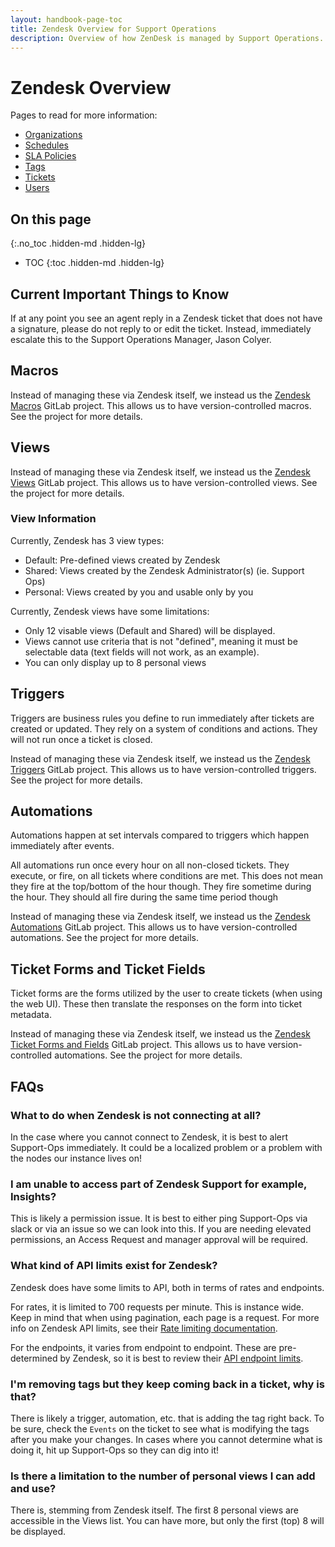 ```yaml
---
layout: handbook-page-toc
title: Zendesk Overview for Support Operations
description: Overview of how ZenDesk is managed by Support Operations.
---
```


# Zendesk Overview

Pages to read for more information:

* [Organizations](organizations.html)
* [Schedules](schedules.html)
* [SLA Policies](slas.html)
* [Tags](tags.html)
* [Tickets](tickets.html)
* [Users](users.html)

## On this page
{:.no_toc .hidden-md .hidden-lg}

- TOC
{:toc .hidden-md .hidden-lg}

## Current Important Things to Know

If at any point you see an agent reply in a Zendesk ticket that does not have a
signature, please do not reply to or edit the ticket. Instead, immediately
escalate this to the Support Operations Manager, Jason Colyer.

## Macros

Instead of managing these via Zendesk itself, we instead us the
[Zendesk Macros](https://gitlab.com/gitlab-com/support/support-ops/zendesk-macros/)
GitLab project. This allows us to have version-controlled macros. See the
project for more details.

## Views

Instead of managing these via Zendesk itself, we instead us the
[Zendesk Views](https://gitlab.com/gitlab-com/support/support-ops/zendesk-views)
GitLab project. This allows us to have version-controlled views. See the
project for more details.

### View Information

Currently, Zendesk has 3 view types:

* Default: Pre-defined views created by Zendesk
* Shared: Views created by the Zendesk Administrator(s) (ie. Support Ops)
* Personal: Views created by you and usable only by you

Currently, Zendesk views have some limitations:

* Only 12 visable views (Default and Shared) will be displayed.
* Views cannot use criteria that is not "defined", meaning it must be selectable data (text fields will not work, as an example).
* You can only display up to 8 personal views

## Triggers

Triggers are business rules you define to run immediately after tickets are
created or updated. They rely on a system of conditions and actions. They will
not run once a ticket is closed.

Instead of managing these via Zendesk itself, we instead us the
[Zendesk Triggers](https://gitlab.com/gitlab-com/support/support-ops/zendesk-triggers)
GitLab project. This allows us to have version-controlled triggers. See the
project for more details.

## Automations
Automations happen at set intervals compared to triggers which happen immediately after events. 

All automations run once every hour on all non-closed tickets. They execute, or
fire, on all tickets where conditions are met. This does not mean they fire at
the top/bottom of the hour though. They fire sometime during the hour. They
should all fire during the same time period though

Instead of managing these via Zendesk itself, we instead us the
[Zendesk Automations](https://gitlab.com/gitlab-com/support/support-ops/zendesk-automations)
GitLab project. This allows us to have version-controlled automations. See the
project for more details.

## Ticket Forms and Ticket Fields

Ticket forms are the forms utilized by the user to create tickets (when using
the web UI). These then translate the responses on the form into ticket
metadata.

Instead of managing these via Zendesk itself, we instead us the
[Zendesk Ticket Forms and Fields](https://gitlab.com/gitlab-com/support/support-ops/zendesk-ticket-forms-and-fields )
GitLab project. This allows us to have version-controlled automations. See the
project for more details.

## FAQs

### What to do when Zendesk is not connecting at all?

In the case where you cannot connect to Zendesk, it is best to alert Support-Ops
immediately. It could be a localized problem or a problem with the nodes our
instance lives on!

### I am unable to access part of Zendesk Support for example, Insights?

This is likely a permission issue. It is best to either ping Support-Ops via
slack or via an issue so we can look into this. If you are needing elevated
permissions, an Access Request and manager approval will be required.

### What kind of API limits exist for Zendesk?

Zendesk does have some limits to API, both in terms of rates and endpoints.

For rates, it is limited to 700 requests per minute. This is instance wide.
Keep in mind that when using pagination, each page is a request. For more info
on Zendesk API limits, see their
[Rate limiting documentation](https://developer.zendesk.com/rest_api/docs/support/introduction#rate-limits).

For the endpoints, it varies from endpoint to endpoint. These are pre-determined
by Zendesk, so it is best to review their
[API endpoint limits](https://developer.zendesk.com/rest_api/docs/support/introduction#endpoint-specific-rate-limits).

### I'm removing tags but they keep coming back in a ticket, why is that?

There is likely a trigger, automation, etc. that is adding the tag right back.
To be sure, check the `Events` on the ticket to see what is modifying the tags
after you make your changes. In cases where you cannot determine what is doing
it, hit up Support-Ops so they can dig into it!

### Is there a limitation to the number of personal views I can add and use?

There is, stemming from Zendesk itself. The first 8 personal views are
accessible in the Views list. You can have more, but only the first (top) 8 will
be displayed.
